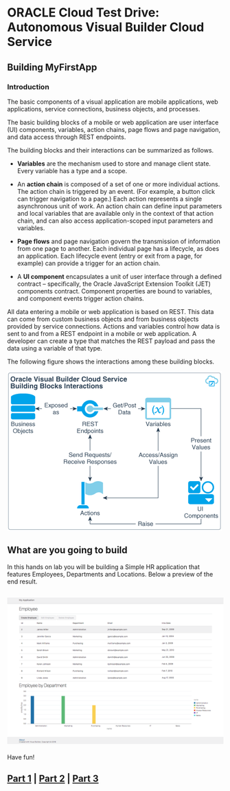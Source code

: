 # ORACLE Cloud Test Drive: Autonomous Visual Builder Cloud Service

## Building MyFirstApp

### Introduction
The basic components of a visual application are mobile applications, web applications, service connections, business objects, and processes.

The basic building blocks of a mobile or web application are user interface (UI) components, variables, action chains, page flows and page navigation, and data access through REST endpoints.

The building blocks and their interactions can be summarized as follows.

+ **Variables** are the mechanism used to store and manage client state. Every variable has a type and a scope.

+ An **action chain** is composed of a set of one or more individual actions. The action chain is triggered by an event. (For example, a button click can trigger navigation to a page.) Each action represents a single asynchronous unit of work. An action chain can define input parameters and local variables that are available only in the context of that action chain, and can also access application-scoped input parameters and variables.

+ **Page flows** and page navigation govern the transmission of information from one page to another. Each individual page has a lifecycle, as does an application. Each lifecycle event (entry or exit from a page, for example) can provide a trigger for an action chain.

+ A **UI component** encapsulates a unit of user interface through a defined contract – specifically, the Oracle JavaScript Extension Toolkit (JET) components contract. Component properties are bound to variables, and component events trigger action chains.

All data entering a mobile or web application is based on REST. This data can come from custom business objects and from business objects provided by service connections. Actions and variables control how data is sent to and from a REST endpoint in a mobile or web application. A developer can create a type that matches the REST payload and pass the data using a variable of that type.

The following figure shows the interactions among these building blocks.

![alt text](resources/images/bo/bb-interactions.png "Logo Title Text 1")

## What are you going to build
In this hands on lab you will be building a Simple HR application that features Employees, Departments and Locations.
Below a preview of the end result.

![Finished Application](resources/images/ResultScreen.png "Finished Application")
----
Have fun!

## [Part 1](PART_1.md) | [Part 2](PART_2.md) | [Part 3](PART_3.md)

